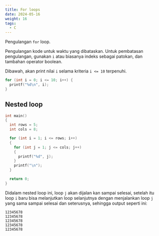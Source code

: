 ```yaml
---
title: For loops
date: 2024-05-16
weight: 16
tags: 
  - C
---
```


Pengulangan `for` loop.

Pengulangan kode untuk waktu yang dibataskan. Untuk pembatasan pengulangan, gunakan `i` atau biasanya indeks sebagai patokan, dan tambahan operator boolean.

Dibawah, akan print nilai `i` selama kriteria `i <= 10` terpenuhi.

```c
for (int i = 0; i <= 10; i++) {
  printf("%d\n", i);
}
```

## Nested loop

```c
int main()
{
  int rows = 5;
  int cols = 8;

  for (int i = 1; i <= rows; i++)
  {
    for (int j = 1; j <= cols; j++)
    {
      printf("%d", j);
    }
    printf("\n");
  }

  return 0;
}
```

Didalam nested loop ini, loop `j` akan dijalan kan sampai selesai, setelah itu loop `i` baru bisa melanjutkan loop selanjutnya dengan menjalankan loop `j` yang sama sampai selesai dan seterusnya, sehingga output seperti ini:
```plain
12345678
12345678
12345678
12345678
12345678
```